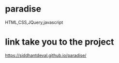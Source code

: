 # paradise
HTML,CSS,JQuery,javascript
# link take you to the project
https://siddhantdeval.github.io/paradise/
